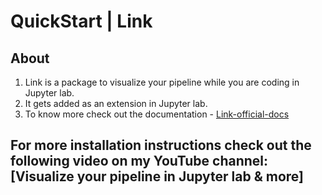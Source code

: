 # QuickStart | Link

## About
1. Link is a package to visualize your pipeline while you are coding in Jupyter lab.
2. It gets added as an extension in Jupyter lab.
3. To know more check out the documentation - [Link-official-docs](https://makinarocks.gitbook.io/link/introduction-to-link)

## For more installation instructions check out the following video on my YouTube channel: [Visualize your pipeline in Jupyter lab & more]